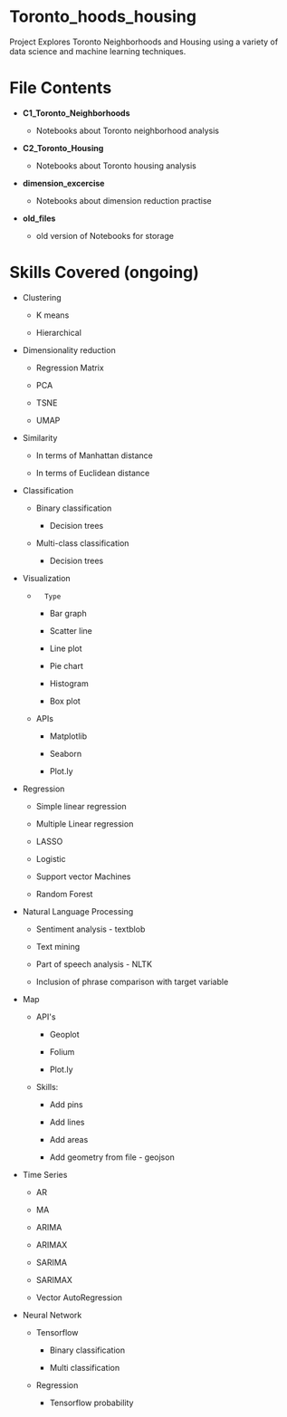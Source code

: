 # Toronto_hoods_housing
Project Explores Toronto Neighborhoods and Housing using a variety of data science and machine learning techniques.

# File Contents
- **C1_Toronto_Neighborhoods**
    - Notebooks about Toronto neighborhood analysis 
-  **C2_Toronto_Housing** 
    - Notebooks about Toronto housing analysis 
    
-  **dimension_excercise** 
    - Notebooks about dimension reduction practise

-  **old_files** 
    - old version of Notebooks for storage

# Skills Covered (ongoing)
-   Clustering

    -   K means

    -   Hierarchical

-   Dimensionality reduction

    -   Regression Matrix

    -   PCA

    -   TSNE

    -   UMAP

-   Similarity

    -   In terms of Manhattan distance

    -   In terms of Euclidean distance

-   Classification

    -   Binary classification

        -   Decision trees

    -   Multi-class classification

        -   Decision trees

-   Visualization

    -       Type

        -   Bar graph

        -   Scatter line

        -   Line plot

        -   Pie chart

        -   Histogram

        -   Box plot

    -   APIs

        -   Matplotlib

        -   Seaborn

        -   Plot.ly

-   Regression

    -   Simple linear regression

    -   Multiple Linear regression

    -   LASSO

    -   Logistic

    -   Support vector Machines

    -   Random Forest

-   Natural Language Processing

    -   Sentiment analysis - textblob

    -   Text mining

    -   Part of speech analysis - NLTK

    -   Inclusion of phrase comparison with target variable

-   Map

    -   API's

        -   Geoplot

        -   Folium

        -   Plot.ly

    -   Skills:

        -   Add pins

        -   Add lines

        -   Add areas

        -   Add geometry from file - geojson

-   Time Series

    -   AR

    -   MA

    -   ARIMA

    -   ARIMAX

    -   SARIMA

    -   SARIMAX

    -   Vector AutoRegression

-   Neural Network 

    -   Tensorflow

        -   Binary classification

        -   Multi classification

    -   Regression

        -   Tensorflow probability
